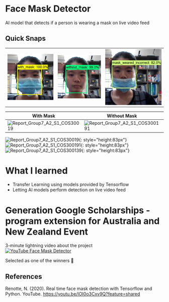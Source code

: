 # Face Mask Detector
 AI model that detects if a person is wearing a mask on live video feed

 ## Quick Snaps
 <table>
  <tr>
    <td><img src="images/with_mask.jpg"></td>
    <td><img src="images/without_mask.jpg")></td>
    <td><img src="images/incorrect.jpg")></td>
  </tr>
 </table>

| With Mask              | Without Mask           | Incorrect              |
| ---------------------- | ---------------------- | ---------------------- |
| ![Report_Group7_A2_S1_COS30019](https://github.com/ItsCherryy/face-mask-detector/assets/65480252/5804cd49-430c-4b88-94b5-2597c61dd275) | ![Report_Group7_A2_S1_COS300191](https://github.com/ItsCherryy/face-mask-detector/assets/65480252/1e3b85d9-9d80-4c7a-a4ad-8170683e44fe) | ![Report_Group7_A2_S1_COS300139](https://github.com/ItsCherryy/face-mask-detector/assets/65480252/a208e2c9-8d3b-42bc-9fbe-6525fa92c165) |


![Report_Group7_A2_S1_COS30019](https://github.com/ItsCherryy/face-mask-detector/assets/65480252/5804cd49-430c-4b88-94b5-2597c61dd275){: style="height:83px"}
![Report_Group7_A2_S1_COS300191](https://github.com/ItsCherryy/face-mask-detector/assets/65480252/1e3b85d9-9d80-4c7a-a4ad-8170683e44fe){: style="height:83px"}
![Report_Group7_A2_S1_COS300139](https://github.com/ItsCherryy/face-mask-detector/assets/65480252/a208e2c9-8d3b-42bc-9fbe-6525fa92c165){: style="height:83px"}

 # What I learned
 * Transfer Learning using models provided by Tensorflow
 * Letting AI models perform detection on live video feed

# Generation Google Scholarships - program extension for Australia and New Zealand Event
3-minute lightning video about the project  
[![YouTube Face Mask Detector](https://img.youtube.com/vi/zjDkkB7eE-8/hqdefault.jpg)](https://youtu.be/zjDkkB7eE-8)  

Selected as one of the winners :tada:  

## References
Renotte, N. (2020). Real time face mask detection with Tensorflow and Python. YouTube. https://youtu.be/IOI0o3Cxv9Q?feature=shared
